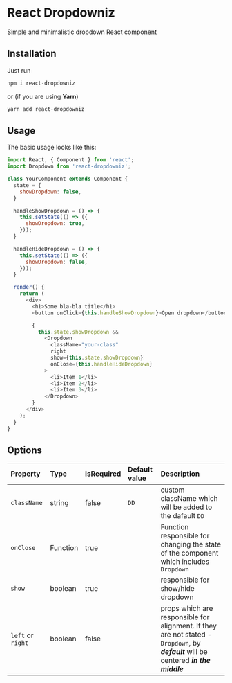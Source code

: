 # React Dropdowniz
Simple and minimalistic dropdown React component

## Installation
Just run
```javascript
npm i react-dropdowniz
```
or (if you are using __Yarn__)
```javascript
yarn add react-dropdowniz
```


## Usage
The basic usage looks like this:
```javascript
import React, { Component } from 'react';
import Dropdown from 'react-dropdowniz';

class YourComponent extends Component {
  state = {
    showDropdown: false,
  }

  handleShowDropdown = () => {
    this.setState(() => ({
      showDropdown: true,
    }));
  }

  handleHideDropdown = () => {
    this.setState(() => ({
      showDropdown: false,
    }));
  }

  render() {
    return (
      <div>
        <h1>Some bla-bla title</h1>
        <button onClick={this.handleShowDropdown}>Open dropdown</button>

        {
          this.state.showDropdown &&
            <Dropdown
              className="your-class"
              right
              show={this.state.showDropdown}
              onClose={this.handleHideDropdown}
            >
              <li>Item 1</li>
              <li>Item 2</li>
              <li>Item 3</li>
            </Dropdown>
        }
      </div>
    );
  }
}
```

## Options

Property | Type | isRequired | Default value | Description
:---|:---|:---|:---|:---
`className`| string | false | `DD` | custom className which will be added to the dafault `DD`
`onClose`| Function | true |  | Function responsible for changing the state of the component which includes `Dropdown`
`show`| boolean | true |   | responsible for show/hide dropdown
`left` or `right`| boolean | false |   | props which are responsible for alignment. If they are not stated - `Dropdown`, by ***default*** will be centered ***in the middle***
